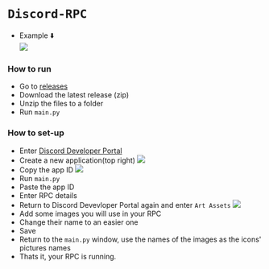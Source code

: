 # `Discord-RPC`
- Example ⬇️ <br>
![](https://raw.githubusercontent.com/netanelyan/discord-rpc/main/screenshots/2.png)

### How to run
- Go to [releases](https://github.com/netanelyan/discord-rpc/releases)
- Download the latest release (zip)
- Unzip the files to a folder
- Run `main.py`

### How to set-up
- Enter [Discord Developer Portal](https://discord.com/developers/applications)
- Create a new application(top right)
![](https://prnt.sc/zoOqCS8v7PIf)
- Copy the app ID
![](https://prnt.sc/dQWcGyg47qpg)
- Run `main.py`
- Paste the app ID
- Enter RPC details
- Return to Discord Devevloper Portal again and enter `Art Assets`
![](https://prnt.sc/EeoEtIHtvpnm)
- Add some images you will use in your RPC
- Change their name to an easier one
- Save
- Return to the `main.py` window, use the names of the images as the icons' pictures names
- Thats it, your RPC is running.
